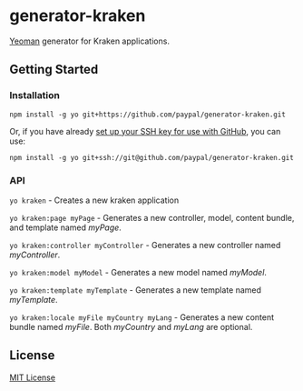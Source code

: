 # generator-kraken

[Yeoman](http://yeoman.io) generator for Kraken applications.


## Getting Started


### Installation

`npm install -g yo git+https://github.com/paypal/generator-kraken.git`

Or, if you have already [set up your SSH key for use with GitHub](https://help.github.com/articles/generating-ssh-keys), you can use:

`npm install -g yo git+ssh://git@github.com/paypal/generator-kraken.git`


### API

`yo kraken` - Creates a new kraken application

`yo kraken:page myPage` - Generates a new controller, model, content bundle, and template named *myPage*.

`yo kraken:controller myController` - Generates a new controller named *myController*.

`yo kraken:model myModel` - Generates a new model named *myModel*.

`yo kraken:template myTemplate` - Generates a new template named *myTemplate*.

`yo kraken:locale myFile myCountry myLang` - Generates a new content bundle named *myFile*. Both *myCountry* and *myLang* are optional.


## License

[MIT License](http://en.wikipedia.org/wiki/MIT_License)
